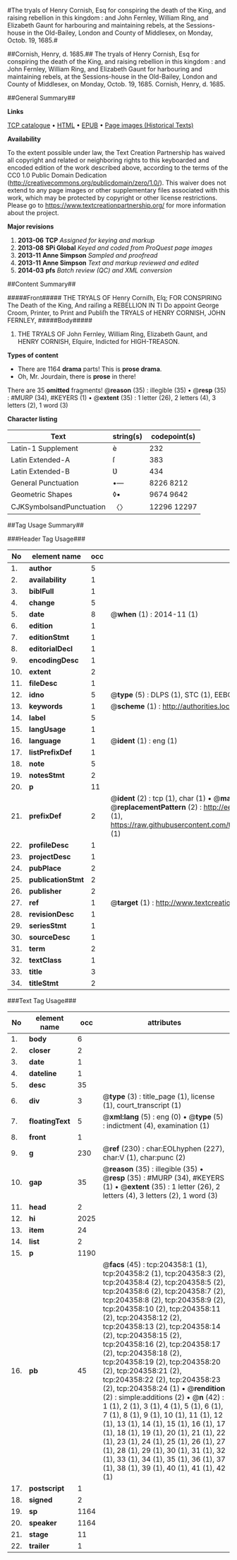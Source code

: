#The tryals of Henry Cornish, Esq for conspiring the death of the King, and raising rebellion in this kingdom : and John Fernley, William Ring, and Elizabeth Gaunt for harbouring and maintaining rebels, at the Sessions-house in the Old-Bailey, London and County of Middlesex, on Monday, Octob. 19, 1685.#

##Cornish, Henry, d. 1685.##
The tryals of Henry Cornish, Esq for conspiring the death of the King, and raising rebellion in this kingdom : and John Fernley, William Ring, and Elizabeth Gaunt for harbouring and maintaining rebels, at the Sessions-house in the Old-Bailey, London and County of Middlesex, on Monday, Octob. 19, 1685.
Cornish, Henry, d. 1685.

##General Summary##

**Links**

[TCP catalogue](http://www.ota.ox.ac.uk/tcp/)  • 
[HTML](http://tei.it.ox.ac.uk/tcp/Texts-HTML/free/B30/B30874.html)  • 
[EPUB](http://tei.it.ox.ac.uk/tcp/Texts-EPUB/free/B30/B30874.epub) • 
[Page images (Historical Texts)](https://historicaltexts.jisc.ac.uk/eebo-09057422e)

**Availability**

To the extent possible under law, the Text Creation Partnership has waived all copyright and related or neighboring rights to this keyboarded and encoded edition of the work described above, according to the terms of the CC0 1.0 Public Domain Dedication (http://creativecommons.org/publicdomain/zero/1.0/). This waiver does not extend to any page images or other supplementary files associated with this work, which may be protected by copyright or other license restrictions. Please go to https://www.textcreationpartnership.org/ for more information about the project.

**Major revisions**

1. __2013-06__ __TCP__ *Assigned for keying and markup*
1. __2013-08__ __SPi Global__ *Keyed and coded from ProQuest page images*
1. __2013-11__ __Anne Simpson__ *Sampled and proofread*
1. __2013-11__ __Anne Simpson__ *Text and markup reviewed and edited*
1. __2014-03__ __pfs__ *Batch review (QC) and XML conversion*

##Content Summary##

#####Front#####
THE TRYALS OF Henry Corniſh, Eſq; FOR CONSPIRING The Death of the King, And raiſing a REBELLION IN TI Do appoint George Croom, Printer, to Print and Publiſh the TRYALS of HENRY CORNISH, JOHN FERNLEY, 
#####Body#####

1. THE TRYALS OF John Fernley, William Ring, Elizabeth Gaunt, and HENRY CORNISH, Eſquire, Indicted for HIGH-TREASON.

**Types of content**

  * There are 1164 **drama** parts! This is **prose drama**.
  * Oh, Mr. Jourdain, there is **prose** in there!

There are 35 **omitted** fragments! 
 @__reason__ (35) : illegible (35)  •  @__resp__ (35) : #MURP (34), #KEYERS (1)  •  @__extent__ (35) : 1 letter (26), 2 letters (4), 3 letters (2), 1 word (3)

**Character listing**


|Text|string(s)|codepoint(s)|
|---|---|---|
|Latin-1 Supplement|è|232|
|Latin Extended-A|ſ|383|
|Latin Extended-B|Ʋ|434|
|General Punctuation|•—|8226 8212|
|Geometric Shapes|◊▪|9674 9642|
|CJKSymbolsandPunctuation|〈〉|12296 12297|

##Tag Usage Summary##

###Header Tag Usage###

|No|element name|occ|attributes|
|---|---|---|---|
|1.|__author__|5||
|2.|__availability__|1||
|3.|__biblFull__|1||
|4.|__change__|5||
|5.|__date__|8| @__when__ (1) : 2014-11 (1)|
|6.|__edition__|1||
|7.|__editionStmt__|1||
|8.|__editorialDecl__|1||
|9.|__encodingDesc__|1||
|10.|__extent__|2||
|11.|__fileDesc__|1||
|12.|__idno__|5| @__type__ (5) : DLPS (1), STC (1), EEBO-CITATION (1), OCLC (1), VID (1)|
|13.|__keywords__|1| @__scheme__ (1) : http://authorities.loc.gov/ (1)|
|14.|__label__|5||
|15.|__langUsage__|1||
|16.|__language__|1| @__ident__ (1) : eng (1)|
|17.|__listPrefixDef__|1||
|18.|__note__|5||
|19.|__notesStmt__|2||
|20.|__p__|11||
|21.|__prefixDef__|2| @__ident__ (2) : tcp (1), char (1)  •  @__matchPattern__ (2) : ([0-9\-]+):([0-9IVX]+) (1), (.+) (1)  •  @__replacementPattern__ (2) : http://eebo.chadwyck.com/downloadtiff?vid=$1&page=$2 (1), https://raw.githubusercontent.com/textcreationpartnership/Texts/master/tcpchars.xml#$1 (1)|
|22.|__profileDesc__|1||
|23.|__projectDesc__|1||
|24.|__pubPlace__|2||
|25.|__publicationStmt__|2||
|26.|__publisher__|2||
|27.|__ref__|1| @__target__ (1) : http://www.textcreationpartnership.org/docs/. (1)|
|28.|__revisionDesc__|1||
|29.|__seriesStmt__|1||
|30.|__sourceDesc__|1||
|31.|__term__|2||
|32.|__textClass__|1||
|33.|__title__|3||
|34.|__titleStmt__|2||


###Text Tag Usage###

|No|element name|occ|attributes|
|---|---|---|---|
|1.|__body__|6||
|2.|__closer__|2||
|3.|__date__|1||
|4.|__dateline__|1||
|5.|__desc__|35||
|6.|__div__|3| @__type__ (3) : title_page (1), license (1), court_transcript (1)|
|7.|__floatingText__|5| @__xml:lang__ (5) : eng (0)  •  @__type__ (5) : indictment (4), examination (1)|
|8.|__front__|1||
|9.|__g__|230| @__ref__ (230) : char:EOLhyphen (227), char:V (1), char:punc (2)|
|10.|__gap__|35| @__reason__ (35) : illegible (35)  •  @__resp__ (35) : #MURP (34), #KEYERS (1)  •  @__extent__ (35) : 1 letter (26), 2 letters (4), 3 letters (2), 1 word (3)|
|11.|__head__|2||
|12.|__hi__|2025||
|13.|__item__|24||
|14.|__list__|2||
|15.|__p__|1190||
|16.|__pb__|45| @__facs__ (45) : tcp:204358:1 (1), tcp:204358:2 (1), tcp:204358:3 (2), tcp:204358:4 (2), tcp:204358:5 (2), tcp:204358:6 (2), tcp:204358:7 (2), tcp:204358:8 (2), tcp:204358:9 (2), tcp:204358:10 (2), tcp:204358:11 (2), tcp:204358:12 (2), tcp:204358:13 (2), tcp:204358:14 (2), tcp:204358:15 (2), tcp:204358:16 (2), tcp:204358:17 (2), tcp:204358:18 (2), tcp:204358:19 (2), tcp:204358:20 (2), tcp:204358:21 (2), tcp:204358:22 (2), tcp:204358:23 (2), tcp:204358:24 (1)  •  @__rendition__ (2) : simple:additions (2)  •  @__n__ (42) : 1 (1), 2 (1), 3 (1), 4 (1), 5 (1), 6 (1), 7 (1), 8 (1), 9 (1), 10 (1), 11 (1), 12 (1), 13 (1), 14 (1), 15 (1), 16 (1), 17 (1), 18 (1), 19 (1), 20 (1), 21 (1), 22 (1), 23 (1), 24 (1), 25 (1), 26 (1), 27 (1), 28 (1), 29 (1), 30 (1), 31 (1), 32 (1), 33 (1), 34 (1), 35 (1), 36 (1), 37 (1), 38 (1), 39 (1), 40 (1), 41 (1), 42 (1)|
|17.|__postscript__|1||
|18.|__signed__|2||
|19.|__sp__|1164||
|20.|__speaker__|1164||
|21.|__stage__|11||
|22.|__trailer__|1||
